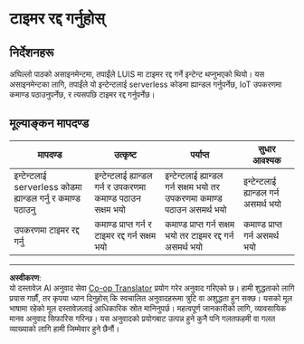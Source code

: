 <!--
CO_OP_TRANSLATOR_METADATA:
{
  "original_hash": "da5d9360fe02fdcc1e91a725016c846d",
  "translation_date": "2025-08-27T13:50:31+00:00",
  "source_file": "6-consumer/lessons/3-spoken-feedback/assignment.md",
  "language_code": "ne"
}
-->
# टाइमर रद्द गर्नुहोस्

## निर्देशनहरू

अघिल्लो पाठको असाइनमेन्टमा, तपाईंले LUIS मा टाइमर रद्द गर्ने इन्टेन्ट थप्नुभएको थियो। यस असाइनमेन्टका लागि, तपाईंले यो इन्टेन्टलाई serverless कोडमा ह्यान्डल गर्नुपर्नेछ, IoT उपकरणमा कमाण्ड पठाउनुपर्नेछ, र त्यसपछि टाइमर रद्द गर्नुपर्नेछ।

## मूल्याङ्कन मापदण्ड

| मापदण्ड | उत्कृष्ट | पर्याप्त | सुधार आवश्यक |
| -------- | --------- | -------- | ------------- |
| इन्टेन्टलाई serverless कोडमा ह्यान्डल गर्नु र कमाण्ड पठाउनु | इन्टेन्टलाई ह्यान्डल गर्न र उपकरणमा कमाण्ड पठाउन सक्षम भयो | इन्टेन्टलाई ह्यान्डल गर्न सक्षम भयो तर उपकरणमा कमाण्ड पठाउन असमर्थ भयो | इन्टेन्टलाई ह्यान्डल गर्न असमर्थ भयो |
| उपकरणमा टाइमर रद्द गर्नु | कमाण्ड प्राप्त गर्न र टाइमर रद्द गर्न सक्षम भयो | कमाण्ड प्राप्त गर्न सक्षम भयो तर टाइमर रद्द गर्न असमर्थ भयो | कमाण्ड प्राप्त गर्न असमर्थ भयो |

---

**अस्वीकरण**:  
यो दस्तावेज़ AI अनुवाद सेवा [Co-op Translator](https://github.com/Azure/co-op-translator) प्रयोग गरेर अनुवाद गरिएको छ। हामी शुद्धताको लागि प्रयास गर्छौं, तर कृपया ध्यान दिनुहोस् कि स्वचालित अनुवादहरूमा त्रुटि वा अशुद्धता हुन सक्छ। यसको मूल भाषामा रहेको मूल दस्तावेज़लाई आधिकारिक स्रोत मानिनुपर्छ। महत्वपूर्ण जानकारीको लागि, व्यावसायिक मानव अनुवाद सिफारिस गरिन्छ। यस अनुवादको प्रयोगबाट उत्पन्न हुने कुनै पनि गलतफहमी वा गलत व्याख्याको लागि हामी जिम्मेवार हुने छैनौं।